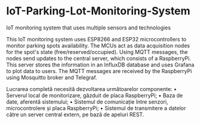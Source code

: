 # IoT-Parking-Lot-Monitoring-System
IoT monitoring system that uses multiple sensors and technologies 

This IoT monitoring system uses ESP8266 and ESP32 microcontrollers to monitor parking spots availability. The MCUs act as data acquisition nodes for the spot's state (free/reserved/occupied). Using MQTT messages, the nodes send updates to the central server, which consists of a RaspberryPi. This server stores the information in an InfluxDB database and uses Grafana to plot data to users. The MQTT messages are received by the RaspberryPi using Mosquitto broker and Telegraf.

Lucrarea completă necesită dezvoltarea următoarelor componente:
• Serverul local de monitorizare, găzduit de placa RaspberryPi;
• Baza de date, aferentă sistemului;
• Sistemul de comunicație între senzori, microcontrolere și placa RaspberryPi;
• Sistemul de transmitere a datelor către un server central extern, pe bază de apeluri REST.


